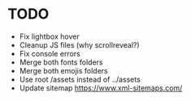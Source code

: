 # TODO

- Fix lightbox hover
- Cleanup JS files (why scrollreveal?)
- Fix console errors
- Merge both fonts folders
- Merge both emojis folders
- Use root /assets instead of ../assets
- Update sitemap https://www.xml-sitemaps.com/
